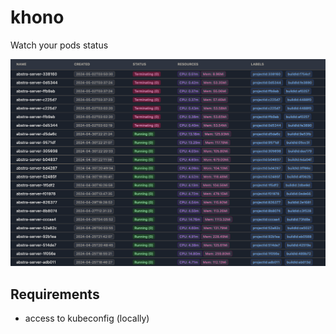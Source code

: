 # khono

Watch your pods status

![screenshot](screenshots/table.png)

## Requirements

- access to kubeconfig (locally)
